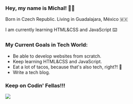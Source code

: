 ### Hey, my name is Michal! 👨‍💻

Born in Czech Republic. Living in Guadalajara, México 🇲🇽

I am currently learning HTML&CSS and JavaScript ⌨️

### My Current Goals in Tech World:
- Be able to develop websites from scratch.
- Keep learning HTML&CSS and JavaScript.
- Eat a lot of tacos, because that's also tech, right?! 🌮
- Write a tech blog.


### Keep on Codin' Fellas!!!
![](https://media.giphy.com/media/13HgwGsXF0aiGY/giphy.gif)
